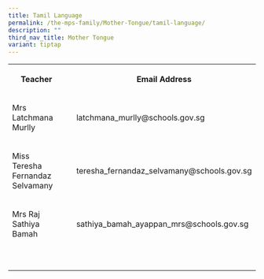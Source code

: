 ```yaml
---
title: Tamil Language
permalink: /the-mps-family/Mother-Tongue/tamil-language/
description: ""
third_nav_title: Mother Tongue
variant: tiptap
---
```

<table><tbody><tr><th rowspan="1" colspan="1"><p>Teacher</p></th><th rowspan="1" colspan="1"><p></p></th><th rowspan="1" colspan="1"><p>Email Address</p></th></tr><tr><td rowspan="1" colspan="1"><p>Mrs Latchmana Murlly</p></td><td rowspan="1" colspan="1"><p></p></td><td rowspan="1" colspan="1"><p>latchmana_murlly@schools.gov.sg</p></td></tr><tr><td rowspan="1" colspan="1"><p>Miss Teresha Fernandaz Selvamany</p></td><td rowspan="1" colspan="1"><p></p></td><td rowspan="1" colspan="1"><p>teresha_fernandaz_selvamany@schools.gov.sg</p></td></tr><tr><td rowspan="1" colspan="1"><p>Mrs Raj Sathiya Bamah</p></td><td rowspan="1" colspan="1"><p></p></td><td rowspan="1" colspan="1"><p>sathiya_bamah_ayappan_mrs@schools.gov.sg</p></td></tr><tr><td rowspan="1" colspan="1"><p></p></td><td rowspan="1" colspan="1"><p></p></td><td rowspan="1" colspan="1"><p></p></td></tr><tr><td rowspan="1" colspan="1"><p></p></td><td rowspan="1" colspan="1"><p></p></td><td rowspan="1" colspan="1"><p></p></td></tr></tbody></table><p></p>